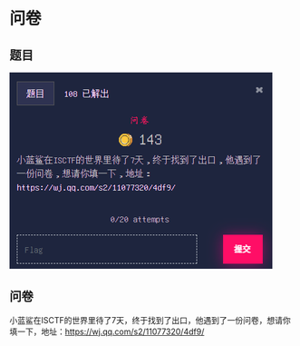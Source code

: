 # 问卷

## 题目

![题目](images/题目.png)

## 问卷

小蓝鲨在ISCTF的世界里待了7天，终于找到了出口，他遇到了一份问卷，想请你填一下，地址：https://wj.qq.com/s2/11077320/4df9/